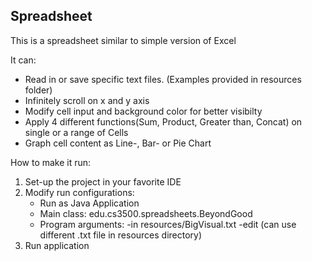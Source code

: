 ## Spreadsheet

This is a spreadsheet similar to simple version of Excel


It can:

* Read in or save specific text files. (Examples provided in resources folder)
* Infinitely scroll on x and y axis
* Modify cell input and background color for better visibilty
* Apply 4 different functions(Sum, Product, Greater than, Concat) on single or a range of Cells 
* Graph cell content as Line-, Bar- or Pie Chart

How to make it run:

1. Set-up the project in your favorite IDE
2. Modify run configurations:
   - Run as Java Application
   - Main class: edu.cs3500.spreadsheets.BeyondGood
   - Program arguments: -in resources/BigVisual.txt -edit (can use different .txt file in resources directory)
 3. Run application
